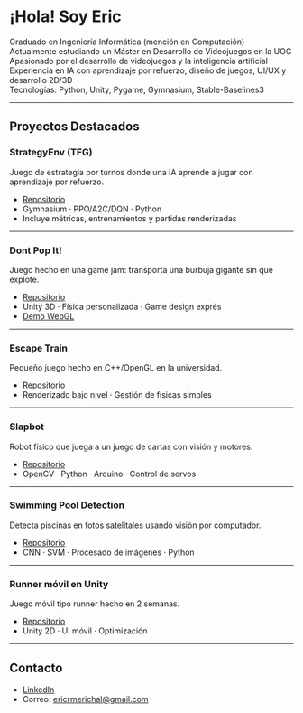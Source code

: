 # ¡Hola! Soy Eric

Graduado en Ingeniería Informática (mención en Computación)  
Actualmente estudiando un Máster en Desarrollo de Videojuegos en la UOC  
Apasionado por el desarrollo de videojuegos y la inteligencia artificial  
Experiencia en IA con aprendizaje por refuerzo, diseño de juegos, UI/UX y desarrollo 2D/3D  
Tecnologías: Python, Unity, Pygame, Gymnasium, Stable-Baselines3

---

## Proyectos Destacados

### StrategyEnv (TFG)
Juego de estrategia por turnos donde una IA aprende a jugar con aprendizaje por refuerzo.
- [Repositorio](https://github.com/eric-rome/strategy-env-rl)
- Gymnasium · PPO/A2C/DQN · Python
- Incluye métricas, entrenamientos y partidas renderizadas

---

### Dont Pop It!
Juego hecho en una game jam: transporta una burbuja gigante sin que explote.
- [Repositorio](https://github.com/eric-rome/dont-pop-it)
- Unity 3D · Física personalizada · Game design exprés
- [Demo WebGL](...)

---

### Escape Train
Pequeño juego hecho en C++/OpenGL en la universidad.
- [Repositorio](https://github.com/eric-rome/escape-train)
- Renderizado bajo nivel · Gestión de físicas simples

---

### Slapbot
Robot físico que juega a un juego de cartas con visión y motores.
- [Repositorio](https://github.com/eric-rome/slapbot)
- OpenCV · Python · Arduino · Control de servos

---

### Swimming Pool Detection
Detecta piscinas en fotos satelitales usando visión por computador.
- [Repositorio](https://github.com/eric-rome/swimming-pool-detection)
- CNN · SVM · Procesado de imágenes · Python

---

### Runner móvil en Unity
Juego móvil tipo runner hecho en 2 semanas.
- [Repositorio](https://github.com/eric-rome/runner-mobile)
- Unity 2D · UI móvil · Optimización

---

## Contacto
- [LinkedIn](https://linkedin.com/in/tu-usuario)
- Correo: ericrmerichal@gmail.com
